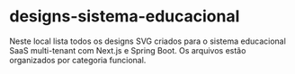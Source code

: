 # designs-sistema-educacional
Neste local lista todos os designs SVG criados para o sistema educacional SaaS multi-tenant com Next.js e Spring Boot. Os arquivos estão organizados por categoria funcional.

